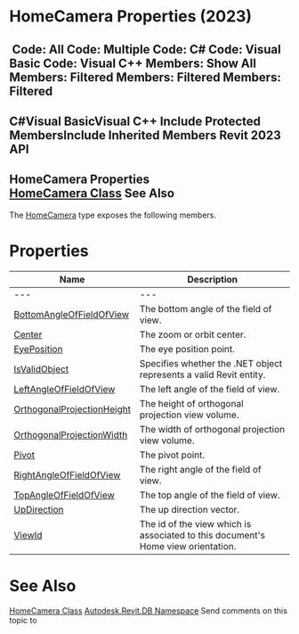 # HomeCamera Properties (2023)

﻿
 Code: All Code: Multiple Code: C# Code: Visual Basic Code: Visual C++  Members: Show All Members: Filtered Members: Filtered Members: Filtered   
---  
C#Visual BasicVisual C++
Include Protected MembersInclude Inherited Members
Revit 2023 API  
---  
HomeCamera Properties  
[HomeCamera Class](433ba3ea-00f0-0a6b-9543-8f49dc9922e1.md "HomeCamera Class") See Also  
---  
The [HomeCamera](433ba3ea-00f0-0a6b-9543-8f49dc9922e1.md "HomeCamera Class") type exposes the following members.
# Properties
| Name | Description |
| --- | --- |
| --- | --- | --- |
| [BottomAngleOfFieldOfView](d2de91f0-d1c4-3309-7651-ea437db1a482.md "BottomAngleOfFieldOfView Property") | The bottom angle of the field of view. |
| [Center](16086fc9-6e10-970e-f8dd-f81d65db3bc7.md "Center Property") | The zoom or orbit center. |
| [EyePosition](7727684d-df0c-0d4c-03e1-e6b77cf0415c.md "EyePosition Property") | The eye position point. |
| [IsValidObject](c7a1e7ed-6c22-6bc2-0fb2-82300ca31ee0.md "IsValidObject Property") | Specifies whether the .NET object represents a valid Revit entity. |
| [LeftAngleOfFieldOfView](ce8766cb-adcf-78b2-4aa3-bd451cbb501d.md "LeftAngleOfFieldOfView Property") | The left angle of the field of view. |
| [OrthogonalProjectionHeight](1706aa26-fc91-46c8-719f-14e0adf67ca5.md "OrthogonalProjectionHeight Property") | The height of orthogonal projection view volume. |
| [OrthogonalProjectionWidth](3ae24cde-82ec-1000-ea36-c3a84ee402ae.md "OrthogonalProjectionWidth Property") | The width of orthogonal projection view volume. |
| [Pivot](095995a5-de37-dc73-6977-90b1c9f7995e.md "Pivot Property") | The pivot point. |
| [RightAngleOfFieldOfView](5907fd04-f037-5ffa-e406-0bea2ac079b1.md "RightAngleOfFieldOfView Property") | The right angle of the field of view. |
| [TopAngleOfFieldOfView](0d77148a-12e5-436a-aae5-d0f07eb4229e.md "TopAngleOfFieldOfView Property") | The top angle of the field of view. |
| [UpDirection](4dd9810e-70a8-9ab4-71e1-33d30ab5592a.md "UpDirection Property") | The up direction vector. |
| [ViewId](305e7397-71c4-8e01-2ece-06c0d7453873.md "ViewId Property") | The id of the view which is associated to this document's Home view orientation. |

# See Also
[HomeCamera Class](433ba3ea-00f0-0a6b-9543-8f49dc9922e1.md "HomeCamera Class")
[Autodesk.Revit.DB Namespace](87546ba7-461b-c646-cbb1-2cb8f5bff8b2.md "Autodesk.Revit.DB Namespace")
Send comments on this topic to 